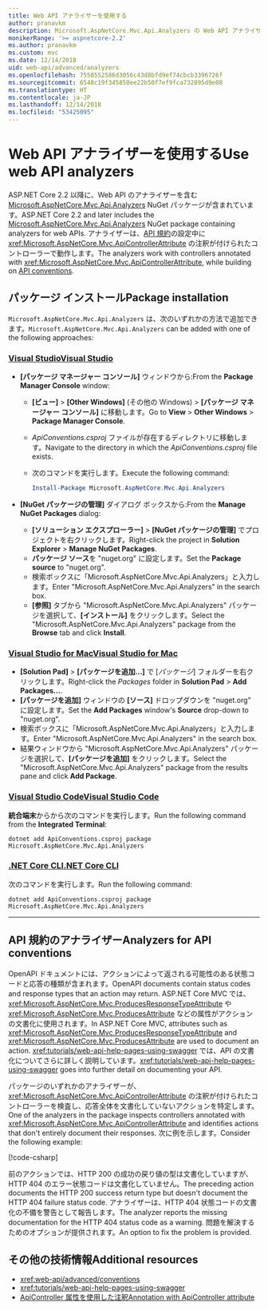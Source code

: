 ```yaml
---
title: Web API アナライザーを使用する
author: pranavkm
description: Microsoft.AspNetCore.Mvc.Api.Analyzers の Web API アナライザーについて説明します。
monikerRange: '>= aspnetcore-2.2'
ms.author: pranavkm
ms.custom: mvc
ms.date: 12/14/2018
uid: web-api/advanced/analyzers
ms.openlocfilehash: 7558552586d3056c43d8bfd9ef74cbcb3396726f
ms.sourcegitcommit: 6548c19f345850ee22b50f7ef9fca732895d9e08
ms.translationtype: HT
ms.contentlocale: ja-JP
ms.lasthandoff: 12/14/2018
ms.locfileid: "53425095"
---
```

# <a name="use-web-api-analyzers"></a><span data-ttu-id="68347-103">Web API アナライザーを使用する</span><span class="sxs-lookup"><span data-stu-id="68347-103">Use web API analyzers</span></span>

<span data-ttu-id="68347-104">ASP.NET Core 2.2 以降に、Web API のアナライザーを含む [Microsoft.AspNetCore.Mvc.Api.Analyzers](https://www.nuget.org/packages/Microsoft.AspNetCore.Mvc.Api.Analyzers) NuGet パッケージが含まれています。</span><span class="sxs-lookup"><span data-stu-id="68347-104">ASP.NET Core 2.2 and later includes the [Microsoft.AspNetCore.Mvc.Api.Analyzers](https://www.nuget.org/packages/Microsoft.AspNetCore.Mvc.Api.Analyzers) NuGet package containing analyzers for web APIs.</span></span> <span data-ttu-id="68347-105">アナライザーは、[API 規約](xref:web-api/advanced/conventions)の設定中に <xref:Microsoft.AspNetCore.Mvc.ApiControllerAttribute> の注釈が付けられたコントローラーで動作します。</span><span class="sxs-lookup"><span data-stu-id="68347-105">The analyzers work with controllers annotated with <xref:Microsoft.AspNetCore.Mvc.ApiControllerAttribute>, while building on [API conventions](xref:web-api/advanced/conventions).</span></span>

## <a name="package-installation"></a><span data-ttu-id="68347-106">パッケージ インストール</span><span class="sxs-lookup"><span data-stu-id="68347-106">Package installation</span></span>

<span data-ttu-id="68347-107">`Microsoft.AspNetCore.Mvc.Api.Analyzers` は、次のいずれかの方法で追加できます。</span><span class="sxs-lookup"><span data-stu-id="68347-107">`Microsoft.AspNetCore.Mvc.Api.Analyzers` can be added with one of the following approaches:</span></span>

### <a name="visual-studiotabvisual-studio"></a>[<span data-ttu-id="68347-108">Visual Studio</span><span class="sxs-lookup"><span data-stu-id="68347-108">Visual Studio</span></span>](#tab/visual-studio)

* <span data-ttu-id="68347-109">**[パッケージ マネージャー コンソール]** ウィンドウから:</span><span class="sxs-lookup"><span data-stu-id="68347-109">From the **Package Manager Console** window:</span></span>
  * <span data-ttu-id="68347-110">**[ビュー]** > **[Other Windows]** \(その他の Windows\) > **[パッケージ マネージャー コンソール]** に移動します。</span><span class="sxs-lookup"><span data-stu-id="68347-110">Go to **View** > **Other Windows** > **Package Manager Console**.</span></span>
  * <span data-ttu-id="68347-111">*ApiConventions.csproj* ファイルが存在するディレクトリに移動します。</span><span class="sxs-lookup"><span data-stu-id="68347-111">Navigate to the directory in which the *ApiConventions.csproj* file exists.</span></span>
  * <span data-ttu-id="68347-112">次のコマンドを実行します。</span><span class="sxs-lookup"><span data-stu-id="68347-112">Execute the following command:</span></span>

    ```powershell
    Install-Package Microsoft.AspNetCore.Mvc.Api.Analyzers
    ```

* <span data-ttu-id="68347-113">**[NuGet パッケージの管理]** ダイアログ ボックスから:</span><span class="sxs-lookup"><span data-stu-id="68347-113">From the **Manage NuGet Packages** dialog:</span></span>
  * <span data-ttu-id="68347-114">**[ソリューション エクスプローラー]** > **[NuGet パッケージの管理]** でプロジェクトを右クリックします。</span><span class="sxs-lookup"><span data-stu-id="68347-114">Right-click the project in **Solution Explorer** > **Manage NuGet Packages**.</span></span>
  * <span data-ttu-id="68347-115">**パッケージ ソース**を "nuget.org" に設定します。</span><span class="sxs-lookup"><span data-stu-id="68347-115">Set the **Package source** to "nuget.org".</span></span>
  * <span data-ttu-id="68347-116">検索ボックスに「Microsoft.AspNetCore.Mvc.Api.Analyzers」と入力します。</span><span class="sxs-lookup"><span data-stu-id="68347-116">Enter "Microsoft.AspNetCore.Mvc.Api.Analyzers" in the search box.</span></span>
  * <span data-ttu-id="68347-117">**[参照]** タブから "Microsoft.AspNetCore.Mvc.Api.Analyzers" パッケージを選択して、**[インストール]** をクリックします。</span><span class="sxs-lookup"><span data-stu-id="68347-117">Select the "Microsoft.AspNetCore.Mvc.Api.Analyzers" package from the **Browse** tab and click **Install**.</span></span>

### <a name="visual-studio-for-mactabvisual-studio-mac"></a>[<span data-ttu-id="68347-118">Visual Studio for Mac</span><span class="sxs-lookup"><span data-stu-id="68347-118">Visual Studio for Mac</span></span>](#tab/visual-studio-mac)

* <span data-ttu-id="68347-119">**[Solution Pad]** > **[パッケージを追加...]** で [*パッケージ*] フォルダーを右クリックします。</span><span class="sxs-lookup"><span data-stu-id="68347-119">Right-click the *Packages* folder in **Solution Pad** > **Add Packages...**.</span></span>
* <span data-ttu-id="68347-120">**[パッケージを追加]** ウィンドウの **[ソース]** ドロップダウンを "nuget.org" に設定します。</span><span class="sxs-lookup"><span data-stu-id="68347-120">Set the **Add Packages** window's **Source** drop-down to "nuget.org".</span></span>
* <span data-ttu-id="68347-121">検索ボックスに「Microsoft.AspNetCore.Mvc.Api.Analyzers」と入力します。</span><span class="sxs-lookup"><span data-stu-id="68347-121">Enter "Microsoft.AspNetCore.Mvc.Api.Analyzers" in the search box.</span></span>
* <span data-ttu-id="68347-122">結果ウィンドウから "Microsoft.AspNetCore.Mvc.Api.Analyzers" パッケージを選択して、**[パッケージを追加]** をクリックします。</span><span class="sxs-lookup"><span data-stu-id="68347-122">Select the "Microsoft.AspNetCore.Mvc.Api.Analyzers" package from the results pane and click **Add Package**.</span></span>

### <a name="visual-studio-codetabvisual-studio-code"></a>[<span data-ttu-id="68347-123">Visual Studio Code</span><span class="sxs-lookup"><span data-stu-id="68347-123">Visual Studio Code</span></span>](#tab/visual-studio-code)

<span data-ttu-id="68347-124">**統合端末**からから次のコマンドを実行します。</span><span class="sxs-lookup"><span data-stu-id="68347-124">Run the following command from the **Integrated Terminal**:</span></span>

```console
dotnet add ApiConventions.csproj package Microsoft.AspNetCore.Mvc.Api.Analyzers
```

### <a name="net-core-clitabnetcore-cli"></a>[<span data-ttu-id="68347-125">.NET Core CLI</span><span class="sxs-lookup"><span data-stu-id="68347-125">.NET Core CLI</span></span>](#tab/netcore-cli)

<span data-ttu-id="68347-126">次のコマンドを実行します。</span><span class="sxs-lookup"><span data-stu-id="68347-126">Run the following command:</span></span>

```console
dotnet add ApiConventions.csproj package Microsoft.AspNetCore.Mvc.Api.Analyzers
```

---

## <a name="analyzers-for-api-conventions"></a><span data-ttu-id="68347-127">API 規約のアナライザー</span><span class="sxs-lookup"><span data-stu-id="68347-127">Analyzers for API conventions</span></span>

<span data-ttu-id="68347-128">OpenAPI ドキュメントには、アクションによって返される可能性のある状態コードと応答の種類が含まれます。</span><span class="sxs-lookup"><span data-stu-id="68347-128">OpenAPI documents contain status codes and response types that an action may return.</span></span> <span data-ttu-id="68347-129">ASP.NET Core MVC では、<xref:Microsoft.AspNetCore.Mvc.ProducesResponseTypeAttribute> や <xref:Microsoft.AspNetCore.Mvc.ProducesAttribute> などの属性がアクションの文書化に使用されます。</span><span class="sxs-lookup"><span data-stu-id="68347-129">In ASP.NET Core MVC, attributes such as <xref:Microsoft.AspNetCore.Mvc.ProducesResponseTypeAttribute> and <xref:Microsoft.AspNetCore.Mvc.ProducesAttribute> are used to document an action.</span></span> <span data-ttu-id="68347-130"><xref:tutorials/web-api-help-pages-using-swagger> では、API の文書化についてさらに詳しく説明しています。</span><span class="sxs-lookup"><span data-stu-id="68347-130"><xref:tutorials/web-api-help-pages-using-swagger> goes into further detail on documenting your API.</span></span>

<span data-ttu-id="68347-131">パッケージのいずれかのアナライザーが、<xref:Microsoft.AspNetCore.Mvc.ApiControllerAttribute> の注釈が付けられたコントローラーを検査し、応答全体を文書化していないアクションを特定します。</span><span class="sxs-lookup"><span data-stu-id="68347-131">One of the analyzers in the package inspects controllers annotated with <xref:Microsoft.AspNetCore.Mvc.ApiControllerAttribute> and identifies actions that don't entirely document their responses.</span></span> <span data-ttu-id="68347-132">次に例を示します。</span><span class="sxs-lookup"><span data-stu-id="68347-132">Consider the following example:</span></span>

[!code-csharp[](conventions/sample/Controllers/ContactsController.cs?name=missing404docs&highlight=9)]

<span data-ttu-id="68347-133">前のアクションでは、HTTP 200 の成功の戻り値の型は文書化していますが、HTTP 404 のエラー状態コードは文書化していません。</span><span class="sxs-lookup"><span data-stu-id="68347-133">The preceding action documents the HTTP 200 success return type but doesn't document the HTTP 404 failure status code.</span></span> <span data-ttu-id="68347-134">アナライザーは、HTTP 404 状態コードの文書化の不備を警告として報告します。</span><span class="sxs-lookup"><span data-stu-id="68347-134">The analyzer reports the missing documentation for the HTTP 404 status code as a warning.</span></span> <span data-ttu-id="68347-135">問題を解決するためのオプションが提供されます。</span><span class="sxs-lookup"><span data-stu-id="68347-135">An option to fix the problem is provided.</span></span>

## <a name="additional-resources"></a><span data-ttu-id="68347-136">その他の技術情報</span><span class="sxs-lookup"><span data-stu-id="68347-136">Additional resources</span></span>

* <xref:web-api/advanced/conventions>
* <xref:tutorials/web-api-help-pages-using-swagger>
* [<span data-ttu-id="68347-137">ApiController 属性を使用した注釈</span><span class="sxs-lookup"><span data-stu-id="68347-137">Annotation with ApiController attribute</span></span>](xref:web-api/index#annotation-with-apicontroller-attribute)
